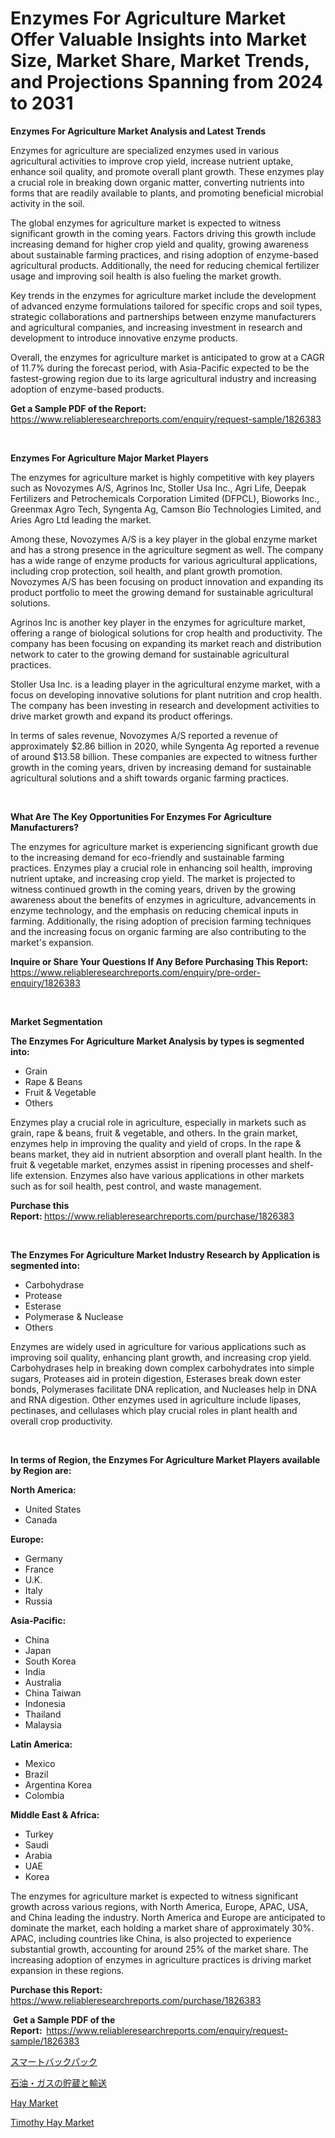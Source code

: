 <p><h1>Enzymes For Agriculture Market Offer Valuable Insights into Market Size, Market Share, Market Trends, and Projections Spanning from 2024 to 2031</h1></p><p><strong>Enzymes For Agriculture Market Analysis and Latest Trends</strong></p>
<p><p>Enzymes for agriculture are specialized enzymes used in various agricultural activities to improve crop yield, increase nutrient uptake, enhance soil quality, and promote overall plant growth. These enzymes play a crucial role in breaking down organic matter, converting nutrients into forms that are readily available to plants, and promoting beneficial microbial activity in the soil.</p><p>The global enzymes for agriculture market is expected to witness significant growth in the coming years. Factors driving this growth include increasing demand for higher crop yield and quality, growing awareness about sustainable farming practices, and rising adoption of enzyme-based agricultural products. Additionally, the need for reducing chemical fertilizer usage and improving soil health is also fueling the market growth.</p><p>Key trends in the enzymes for agriculture market include the development of advanced enzyme formulations tailored for specific crops and soil types, strategic collaborations and partnerships between enzyme manufacturers and agricultural companies, and increasing investment in research and development to introduce innovative enzyme products.</p><p>Overall, the enzymes for agriculture market is anticipated to grow at a CAGR of 11.7% during the forecast period, with Asia-Pacific expected to be the fastest-growing region due to its large agricultural industry and increasing adoption of enzyme-based products.</p></p>
<p><strong>Get a Sample PDF of the Report:&nbsp;</strong> <a href="https://www.reliableresearchreports.com/enquiry/request-sample/1826383">https://www.reliableresearchreports.com/enquiry/request-sample/1826383</a></p>
<p>&nbsp;</p>
<p><strong>Enzymes For Agriculture Major Market Players</strong></p>
<p><p>The enzymes for agriculture market is highly competitive with key players such as Novozymes A/S, Agrinos Inc, Stoller Usa Inc., Agri Life, Deepak Fertilizers and Petrochemicals Corporation Limited (DFPCL), Bioworks Inc., Greenmax Agro Tech, Syngenta Ag, Camson Bio Technologies Limited, and Aries Agro Ltd leading the market.</p><p>Among these, Novozymes A/S is a key player in the global enzyme market and has a strong presence in the agriculture segment as well. The company has a wide range of enzyme products for various agricultural applications, including crop protection, soil health, and plant growth promotion. Novozymes A/S has been focusing on product innovation and expanding its product portfolio to meet the growing demand for sustainable agricultural solutions.</p><p>Agrinos Inc is another key player in the enzymes for agriculture market, offering a range of biological solutions for crop health and productivity. The company has been focusing on expanding its market reach and distribution network to cater to the growing demand for sustainable agricultural practices.</p><p>Stoller Usa Inc. is a leading player in the agricultural enzyme market, with a focus on developing innovative solutions for plant nutrition and crop health. The company has been investing in research and development activities to drive market growth and expand its product offerings.</p><p>In terms of sales revenue, Novozymes A/S reported a revenue of approximately $2.86 billion in 2020, while Syngenta Ag reported a revenue of around $13.58 billion. These companies are expected to witness further growth in the coming years, driven by increasing demand for sustainable agricultural solutions and a shift towards organic farming practices.</p></p>
<p>&nbsp;</p>
<p><strong>What Are The Key Opportunities For Enzymes For Agriculture Manufacturers?</strong></p>
<p><p>The enzymes for agriculture market is experiencing significant growth due to the increasing demand for eco-friendly and sustainable farming practices. Enzymes play a crucial role in enhancing soil health, improving nutrient uptake, and increasing crop yield. The market is projected to witness continued growth in the coming years, driven by the growing awareness about the benefits of enzymes in agriculture, advancements in enzyme technology, and the emphasis on reducing chemical inputs in farming. Additionally, the rising adoption of precision farming techniques and the increasing focus on organic farming are also contributing to the market's expansion.</p></p>
<p><strong>Inquire or Share Your Questions If Any Before Purchasing This Report:</strong> <a href="https://www.reliableresearchreports.com/enquiry/pre-order-enquiry/1826383">https://www.reliableresearchreports.com/enquiry/pre-order-enquiry/1826383</a></p>
<p>&nbsp;</p>
<p><strong>Market Segmentation</strong></p>
<p><strong>The Enzymes For Agriculture Market Analysis by types is segmented into:</strong></p>
<p><ul><li>Grain</li><li>Rape & Beans</li><li>Fruit & Vegetable</li><li>Others</li></ul></p>
<p><p>Enzymes play a crucial role in agriculture, especially in markets such as grain, rape & beans, fruit & vegetable, and others. In the grain market, enzymes help in improving the quality and yield of crops. In the rape & beans market, they aid in nutrient absorption and overall plant health. In the fruit & vegetable market, enzymes assist in ripening processes and shelf-life extension. Enzymes also have various applications in other markets such as for soil health, pest control, and waste management.</p></p>
<p><strong>Purchase this Report:&nbsp;</strong><a href="https://www.reliableresearchreports.com/purchase/1826383">https://www.reliableresearchreports.com/purchase/1826383</a></p>
<p>&nbsp;</p>
<p><strong>The Enzymes For Agriculture Market Industry Research by Application is segmented into:</strong></p>
<p><ul><li>Carbohydrase</li><li>Protease</li><li>Esterase</li><li>Polymerase & Nuclease</li><li>Others</li></ul></p>
<p><p>Enzymes are widely used in agriculture for various applications such as improving soil quality, enhancing plant growth, and increasing crop yield. Carbohydrases help in breaking down complex carbohydrates into simple sugars, Proteases aid in protein digestion, Esterases break down ester bonds, Polymerases facilitate DNA replication, and Nucleases help in DNA and RNA digestion. Other enzymes used in agriculture include lipases, pectinases, and cellulases which play crucial roles in plant health and overall crop productivity.</p></p>
<p>&nbsp;</p>
<p><strong>In terms of Region, the Enzymes For Agriculture Market Players available by Region are:</strong></p>
<p>
    <p> <strong> North America: </strong>
        <ul>
            <li>United States</li>
            <li>Canada</li>
        </ul>
        </p> 
    <p> <strong> Europe: </strong>
        <ul>
            <li>Germany</li>
            <li>France</li>
            <li>U.K.</li>
            <li>Italy</li>
            <li>Russia</li>
        </ul>
        </p> 
    <p> <strong> Asia-Pacific: </strong>
        <ul>
            <li>China</li>
            <li>Japan</li>
            <li>South Korea</li>
            <li>India</li>
            <li>Australia</li>
            <li>China Taiwan</li>
            <li>Indonesia</li>
            <li>Thailand</li>
            <li>Malaysia</li>
        </ul>
        </p> 
    <p> <strong> Latin America: </strong>
        <ul>
            <li>Mexico</li>
            <li>Brazil</li>
            <li>Argentina Korea</li>
            <li>Colombia</li>
        </ul>
        </p> 
    <p> <strong> Middle East & Africa: </strong>
        <ul>
            <li>Turkey</li>
            <li>Saudi</li>
            <li>Arabia</li>
            <li>UAE</li>
            <li>Korea</li>
        </ul>
    </p>
    </p>
<p><p>The enzymes for agriculture market is expected to witness significant growth across various regions, with North America, Europe, APAC, USA, and China leading the industry. North America and Europe are anticipated to dominate the market, each holding a market share of approximately 30%. APAC, including countries like China, is also projected to experience substantial growth, accounting for around 25% of the market share. The increasing adoption of enzymes in agriculture practices is driving market expansion in these regions.</p></p>
<p><strong>Purchase this Report: </strong><a href="https://www.reliableresearchreports.com/purchase/1826383">https://www.reliableresearchreports.com/purchase/1826383</a></p>
<p>&nbsp;<strong>Get a Sample PDF of the Report:&nbsp;&nbsp;</strong><a href="https://www.reliableresearchreports.com/enquiry/request-sample/1826383">https://www.reliableresearchreports.com/enquiry/request-sample/1826383</a></p>
<p><strong></strong></p>
<p><p><a href="https://medium.com/@heavengutkowski2023_37607/%E3%82%B9%E3%83%9E%E3%83%BC%E3%83%88%E3%83%90%E3%83%83%E3%82%AF%E3%83%91%E3%83%83%E3%82%AF%E5%B8%82%E5%A0%B4%E5%88%86%E6%9E%90-%E3%81%9D%E3%81%AEcagr-%E5%B8%82%E5%A0%B4%E3%82%BB%E3%82%B0%E3%83%A1%E3%83%B3%E3%83%86%E3%83%BC%E3%82%B7%E3%83%A7%E3%83%B3-%E3%81%8A%E3%82%88%E3%81%B3%E3%82%B0%E3%83%AD%E3%83%BC%E3%83%90%E3%83%AB%E7%94%A3%E6%A5%AD%E6%A6%82%E8%A6%81-db654182d628">スマートバックパック</a></p><p><a href="https://medium.com/@adrianapaucek2023/%E6%B2%B9%E7%94%B0%E3%81%8A%E3%82%88%E3%81%B3%E3%82%AC%E3%82%B9%E3%81%AE%E4%BF%9D%E7%AE%A1%E3%81%8A%E3%82%88%E3%81%B3%E8%BC%B8%E9%80%81%E5%B8%82%E5%A0%B4-2031%E5%B9%B4%E3%81%BE%E3%81%A7%E3%81%AE%E3%83%88%E3%83%AC%E3%83%B3%E3%83%89-%E4%BA%88%E6%B8%AC-%E7%AB%B6%E4%BA%89%E5%88%86%E6%9E%90-942552283aef">石油・ガスの貯蔵と輸送</a></p><p><a href="https://github.com/changoleonlaverguenzanoexiste/Market-Research-Report-List-2/blob/main/hay-market.md">Hay Market</a></p><p><a href="https://github.com/dimitrishawkinswaynenp91rgz/Market-Research-Report-List-1/blob/main/timothy-hay-market.md">Timothy Hay Market</a></p></p>
